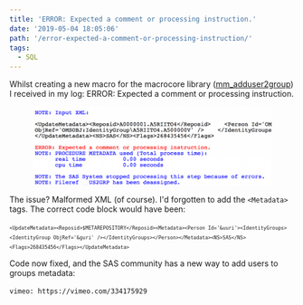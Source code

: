 ```yaml
---
title: 'ERROR: Expected a comment or processing instruction.'
date: '2019-05-04 18:05:06'
path: '/error-expected-a-comment-or-processing-instruction/'
tags:
  - SQL
---
```


<!-- wp:paragraph -->
<p>Whilst creating a new macro for the macrocore library (<a href="https://github.com/macropeople/macrocore/blob/master/meta/mm_adduser2group.sas">mm_adduser2group</a>) I received in my log:  ERROR: Expected a comment or processing instruction.  </p>
<!-- <p>Whilst creating a new macro for the macrocore library (<a href="https://github.com/macropeople/macrocore/blob/master/meta/mm_adduser2group.sas">mm_adduser2group</a>) I received in my log:  ERROR: Expected a comment or processing instruction.  </p> -->
<!-- <p>Whilst creating a new macro for the macrocore library (<a href="https://github.com/macropeople/macrocore/blob/master/meta/mm_adduser2group.sas">mm_adduser2group</a>) I received in my log:  ERROR: Expected a comment or processing instruction.  </p> -->
<!-- /wp:paragraph -->

<!-- wp:image {"id":442} -->
<figure class="wp-block-image"><img src="../images/Screen-Shot-2019-05-04-at-13.00.09-1024x336.png" alt="ERROR: Expected a comment or processing instruction" class="wp-image-442"/></figure>
<!-- /wp:image -->

<!-- wp:paragraph -->
<p>The issue?  Malformed XML (of course).  I'd forgotten to add the <code>&lt;Metadata&gt;</code> tags.  The correct code block would have been:</p>
<!-- /wp:paragraph -->

<!-- wp:paragraph -->
<p><code><code><code>&lt;UpdateMetadata&gt;&lt;Reposid&gt;$METAREPOSITORY&lt;/Reposid&gt;&lt;Metadata&gt;&lt;Person Id='&amp;uuri'&gt;&lt;IdentityGroups&gt;&lt;IdentityGroup ObjRef='&amp;guri' /&gt;&lt;/IdentityGroups&gt;&lt;/Person&gt;&lt;/Metadata&gt;&lt;NS&gt;SAS&lt;/NS&gt;&lt;Flags&gt;268435456&lt;/Flags&gt;&lt;/UpdateMetadata&gt;</code></code></code></p>
<!-- /wp:paragraph -->

<!-- wp:paragraph -->
<p>Code now fixed, and the SAS community has a new way to add users to groups metadata:</p>
<!-- /wp:paragraph -->

`vimeo: https://vimeo.com/334175929`
